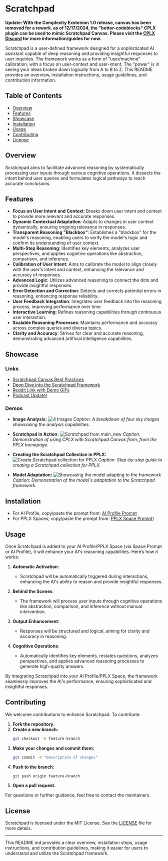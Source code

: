 # Scratchpad

**Update: With the Complexity Exstenion 1.0 release, canvas has been removed for a rework. as of 12/17/2024, the "better-codeblocks" CPLX plugin can be used to mimic Scratchpad Canvas. Please visit the [CPLX Discord](https://discord.gg/fxzqdkwmWx) for more information/guides for now.**

Scratchpad is a user-defined framework designed for a sophisticated AI assistant capable of deep reasoning and providing insightful responses to user inquiries. The framework works as a form of "user/machine" calibration, with a focus on user-context and user-intent. The "power" is in seeing your ideas broken down logically from A to B to Z. This README provides an overview, installation instructions, usage guidelines, and contribution information.

## Table of Contents
- [Overview](#overview)
- [Features](#features)
- [Showcase](#showcase)
- [Installation](#installation)
- [Usage](#usage)
- [Contributing](#contributing)
- [License](#license)

## Overview

Scratchpad aims to facilitate advanced reasoning by systematically processing user inputs through various cognitive operations. It dissects the intent behind user queries and formulates logical pathways to reach accurate conclusions.

## Features

- **Focus on User Intent and Context**: Breaks down user intent and context to provide more relevant and accurate responses.
- **Dynamic Contextual Adaptation**: Adapts to changes in user context dynamically, ensuring ongoing relevance in responses.
- **Transparent Reasoning "Blackbox"**: Establishes a "blackbox" for the model's reasoning, enabling users to verify the model's logic and confirm its understanding of user context.
- **Multi-Step Reasoning**: Identifies key elements, analyzes user perspectives, and applies cognitive operations like abstraction, comparison, and inference.
- **Calibration of User Intent**: Aims to calibrate the model to align closely with the user's intent and context, enhancing the relevance and accuracy of responses.
- **Advanced Logic**: Utilizes advanced reasoning to connect the dots and provide insightful responses.
- **Error Detection and Correction**: Detects and corrects potential errors in reasoning, enhancing response reliability.
- **User Feedback Integration**: Integrates user feedback into the reasoning process, improving performance over time.
- **Interactive Learning**: Refines reasoning capabilities through continuous user interaction.
- **Scalable Reasoning Processes**: Maintains performance and accuracy across complex queries and diverse topics.
- **Clarity and Accuracy**: Strives for clear and accurate reasoning, demonstrating advanced artificial intelligence capabilities.

## Showcase

### Links

- [Scratchpad Canvas Best Practices](https://www.perplexity.ai/page/chain-of-thought-reasoning-via-22CYSxmhTMSFr1gJIXM4dg)
- [Deep Dive into the Scratchpad Framework](https://www.perplexity.ai/page/scratchpad-ai-reasoning-framew-790vL5qORlyvX7VSwMYmzg)
- [Reddit Link with Demo GIFs](https://www.reddit.com/r/perplexity_ai/comments/1fm55ha/using_cot_canvas_via_the_complexity_browser/)
- [Podcast Update!](https://open.spotify.com/episode/2CLWkrUKJ1sBf8Li8tigQ7?si=_Z2_MOcaQWmya2T9kw9oBg)

### Demos

- **Image Analysis:**
  ![4 Images](showcase/4%20images.png)
  *Caption: A breakdown of four sky images showcasing the analysis capabilities.*

- **Scratchpad in Action:**
  ![Scratchpad from main_new](showcase/scratchpad%20from%20main_new.gif)
  *Caption: Demonstration of using CPLX with Scratchpad Canvas from, from the PPLX homepage.*

- **Creating the Scratchpad Collection in PPLX:**
  ![Create Scratchpad collection for PPLX](showcase/create%20scratchpad%20collection.gif)
  *Caption: Step-by-step guide to creating a Scratchpad collection for PPLX.*

- **Model Adaptation:**
  ![Showcasing the model adapting to the framework](showcase/TLDR%20Task%20with%20Canvas.png)
  *Caption: Demonstration of the model's adaptation to the Scratchpad framework.*

## Installation

- For AI Profile, copy/paste the prompt from: [AI Profile Prompt](https://github.com/para-droid-ai/scratchpad/blob/main/prompt_AI-Profile.md)
- For PPLX Spaces, copy/paste the prompt from: [PPLX Space Prompt](https://github.com/para-droid-ai/scratchpad/blob/6d853421d5147671eb9a6d314bc62aa3e394b4ea/prompt_Spaces))

## Usage

Once Scratchpad is added to your AI Profile/PPLX Space (via Space Prompt or AI Profile), it will enhance your AI's reasoning capabilities. Here’s how it works:

1. **Automatic Activation**:
    - Scratchpad will be automatically triggered during interactions, enhancing the AI's ability to reason and provide insightful responses.

2. **Behind the Scenes**:
    - The framework will process user inputs through cognitive operations like abstraction, comparison, and inference without manual intervention.

3. **Output Enhancement**:
    - Responses will be structured and logical, aiming for clarity and accuracy in reasoning.

4. **Cognitive Operations**:
    - Automatically identifies key elements, restates questions, analyzes perspectives, and applies advanced reasoning processes to generate high-quality answers.

By integrating Scratchpad into your AI Profile/PPLX Space, the framework seamlessly improves the AI's performance, ensuring sophisticated and insightful responses.

## Contributing

We welcome contributions to enhance Scratchpad. To contribute:

1. **Fork the repository.**
2. **Create a new branch:**
    ```bash
    git checkout -b feature-branch
    ```
3. **Make your changes and commit them:**
    ```bash
    git commit -m "Description of changes"
    ```
4. **Push to the branch:**
    ```bash
    git push origin feature-branch
    ```
5. **Open a pull request.**

For questions or further guidance, feel free to contact the maintainers.

## License

Scratchpad is licensed under the MIT License. See the [LICENSE](https://github.com/para-droid-ai/scratchpad/blob/main/LICENSE) file for more details.

---

This README.md provides a clear overview, installation steps, usage instructions, and contribution guidelines, making it easier for users to understand and utilize the Scratchpad framework.
